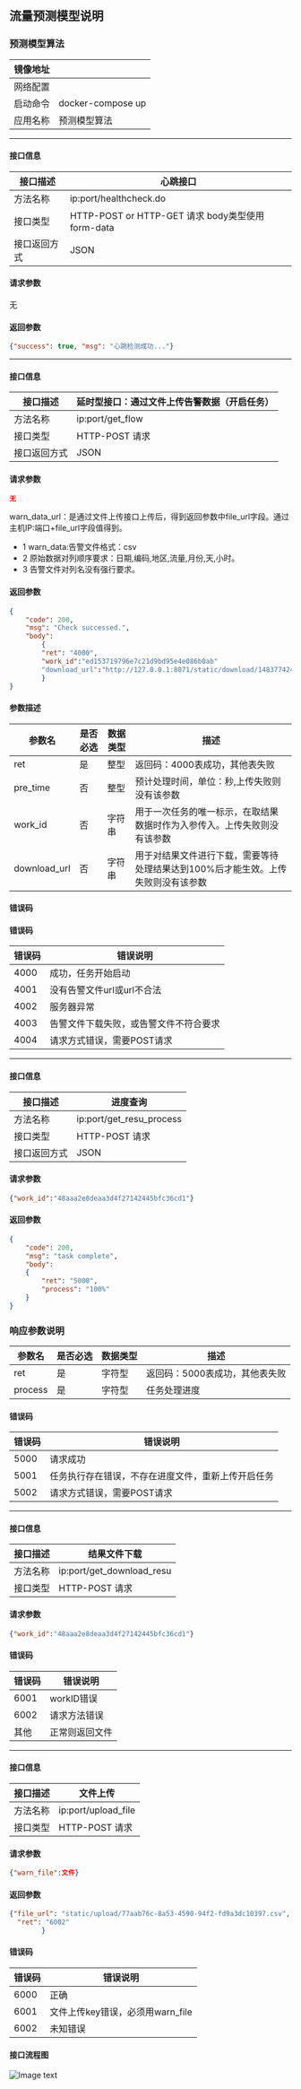 ## 流量预测模型说明

### 预测模型算法

| 镜像地址 |  |
| -------- | ------------------------------------------------------ |
| 网络配置 |                   |
| 启动命令 | docker-compose up                                 |
| 应用名称 | 预测模型算法                                           |

---
#### 接口信息

| 接口描述     | 心跳接口                      |
| ------------ | ----------------------------- |
| 方法名称     | ip:port/healthcheck.do |
| 接口类型     | HTTP-POST or  HTTP-GET 请求 body类型使用form-data        |
| 接口返回方式 | JSON                          |



#### 请求参数

无


#### 返回参数

```json
{"success": true, "msg": "心跳检测成功..."}
```
---
#### 接口信息

|接口描述| 延时型接口：通过文件上传告警数据（开启任务）|
| ------------ | -------------------------- |
| 方法名称| ip:port/get_flow|
| 接口类型| HTTP-POST 请求|
| 接口返回方式 | JSON|



#### 请求参数

```json
无
```
warn_data_url：是通过文件上传接口上传后，得到返回参数中file_url字段。通过主机IP:端口+file_url字段值得到。
* 1 warn_data:告警文件格式：csv
* 2 原始数据对列顺序要求：日期,编码,地区,流量,月份,天,小时。
* 3 告警文件对列名没有强行要求。


#### 返回参数

```json
{   
    "code": 200, 
    "msg": "Check successed.", 
    "body": 
        {
        "ret": "4000", 
        "work_id":"ed153719796e7c21d9bd95e4e086b0ab"
        "download_url":"http://127.0.0.1:8071/static/download/148377424588decc1230210105076960.csv"
        }
}
```

#### 参数描述
|参数名|是否必选|数据类型|描述|
| ------------ | -----|------|--------------- |
|ret|是|整型|返回码：4000表成功，其他表失败|
|pre_time|否|整型|预计处理时间，单位：秒,上传失败则没有该参数|
|work_id|否|字符串|用于一次任务的唯一标示，在取结果数据时作为入参传入。上传失败则没有该参数|
|download_url|否|字符串|用于对结果文件进行下载，需要等待处理结果达到100%后才能生效。上传失败则没有该参数|
#### 错误码
#### 错误码
|错误码|错误说明|
| ----|----- |
|4000|成功，任务开始启动|
|4001|没有告警文件url或url不合法|
|4002|服务器异常|
|4003|告警文件下载失败，或告警文件不符合要求|
|4004|请求方式错误，需要POST请求|

---                                         
#### 接口信息

| 接口描述|进度查询|
| ------------ | --------------------------- |
| 方法名称| ip:port/get_resu_process|
| 接口类型| HTTP-POST 请求|
| 接口返回方式 | JSON|



#### 请求参数

```json
{"work_id":"48aaa2e8deaa3d4f27142445bfc36cd1"}
```

#### 返回参数

```json
{
    "code": 200, 
    "msg": "task complete",
    "body": 
    {
        "ret": "5000", 
        "process": "100%"
    }
}
```
### 响应参数说明

|参数名|是否必选|数据类型|描述|
| --- | ------|-------|---|
|ret|是|字符型|返回码：5000表成功，其他表失败|
|process|是|字符型|任务处理进度|



#### 错误码

|错误码|错误说明|
| ------------ | --------------------- |
|5000|请求成功|
|5001|任务执行存在错误，不存在进度文件，重新上传开启任务|
|5002|请求方式错误，需要POST请求|
---

#### 接口信息
|接口描述| 结果文件下载 |
| ------------ | -------------------------- |
|方法名称| ip:port/get_download_resu|
|接口类型| HTTP-POST 请求|
#### 请求参数

```json
{"work_id":"48aaa2e8deaa3d4f27142445bfc36cd1"}
```
#### 错误码

|错误码|错误说明|
| ------------ | --------------------- |
|6001|workID错误|
|6002|请求方法错误|
|其他|正常则返回文件|


---

#### 接口信息
|接口描述| 文件上传 |
| ------------ | -------------------------- |
|方法名称| ip:port/upload_file|
|接口类型| HTTP-POST 请求|
#### 请求参数

```json
{"warn_file":文件}
```
#### 返回参数

```json
{"file_url": "static/upload/77aab76c-8a53-4590-94f2-fd9a3dc10397.csv",
  "ret": "6002"
        }
```
#### 错误码

|错误码|错误说明|
| ------------ | --------------------- |
|6000|正确|
|6001|文件上传key错误，必须用warn_file|
|6002|未知错误|





#### 接口流程图
![Image text](https://s1.ax1x.com/2020/05/27/tkbkxP.png)

